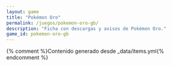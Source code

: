 ```yaml
---
layout: game
title: "Pokémon Oro"
permalink: /juegos/pokemon-oro-gb/
description: "Ficha con descargas y avisos de Pokémon Oro."
game_id: pokemon-oro-gb
---
```


{% comment %}Contenido generado desde _data/items.yml{% endcomment %}

